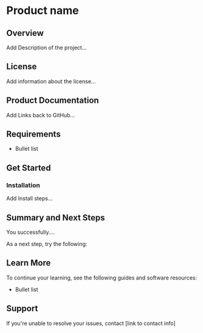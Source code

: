 # Product name
## Overview 
Add Description of the project... 
## License
Add information about the license...
## Product Documentation
Add Links back to GitHub...
## Requirements
- Bullet list

## Get Started
### Installation
Add Install steps...

## Summary and Next Steps
You successfully....

As a next step, try the following: 

## Learn More
To continue your learning, see the following guides and software resources:
- Bullet list

## Support
If you're unable to resolve your issues, contact [link to contact info]
